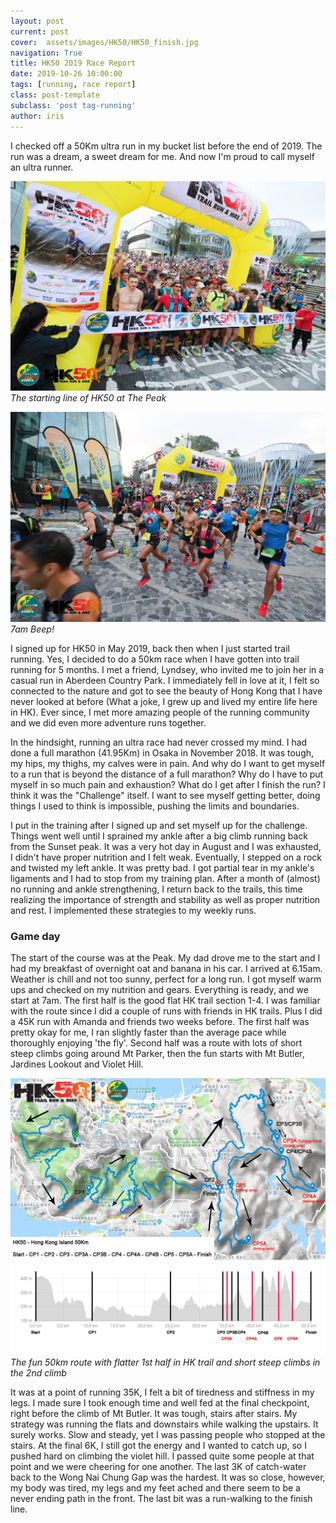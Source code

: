 ```yaml
---
layout: post
current: post
cover:  assets/images/HK50/HK50_finish.jpg
navigation: True
title: HK50 2019 Race Report
date: 2019-10-26 10:00:00
tags: [running, race report]
class: post-template
subclass: 'post tag-running'
author: iris
---
```


I checked off a 50Km ultra run in my bucket list before the end of 2019. The run was a dream, a sweet dream for me. And now I'm proud to call myself an ultra runner.

![Start](assets/images/HK50/HK50_start_1.jpg)
*The starting line of HK50 at The Peak*

![Start](assets/images/HK50/HK50_start_2.jpg)
*7am Beep!*

I signed up for HK50 in May 2019, back then when I just started trail running. Yes, I decided to do a 50km race when I have gotten into trail running for 5 months. I met a friend, Lyndsey, who invited me to join her in a casual run in Aberdeen Country Park. I immediately fell in love at it, I felt so connected to the nature and got to see the beauty of Hong Kong that I have never looked at before (What a joke, I grew up and lived my entire life here in HK). Ever since, I met more amazing people of the running community and we did even more adventure runs together.

In the hindsight, running an ultra race had never crossed my mind. I had done a full marathon (41.95Km) in Osaka in November 2018. It was tough, my hips, my thighs, my calves were in pain. And why do I want to get myself to a run that is beyond the distance of a full marathon? Why do I have to put myself in so much pain and exhaustion? What do I get after I finish the run? I think it was the "Challenge" itself. I want to see myself getting better, doing things I used to think is impossible, pushing the limits and boundaries.

I put in the training after I signed up and set myself up for the challenge. Things went well until I sprained my ankle after a big climb running back from the Sunset peak. It was a very hot day in August and I was exhausted, I didn't have proper nutrition and I felt weak. Eventually, I stepped on a rock and twisted my left ankle. It was pretty bad. I got partial tear in my ankle's ligaments and I had to stop from my training plan. After a month of (almost) no running and ankle strengthening, I return back to the trails, this time realizing the importance of strength and stability as well as proper nutrition and rest. I implemented these strategies to my weekly runs.

### Game day


The start of the course was at the Peak. My dad drove me to the start and I had my breakfast of overnight oat and banana in his car. I arrived at 6.15am. Weather is chill and not too sunny, perfect for a long run. I got myself warm ups and checked on my nutrition and gears. Everything is ready, and we start at 7am. The first half is the good flat HK trail section 1-4. I was familiar with the route since I did a couple of runs with friends in HK trails. Plus I did a 45K run with Amanda and friends two weeks before. The first half was pretty okay for me, I ran slightly faster than the average pace while thoroughly enjoying 'the fly'. Second half was a route with lots of short steep climbs going around Mt Parker, then the fun starts with Mt Butler, Jardines Lookout and Violet Hill.

![Route](assets/images/HK50/HK50_route.jpg)
*The fun 50km route with flatter 1st half in HK trail and short steep climbs in the 2nd climb*

It was at a point of running 35K, I felt a bit of tiredness and stiffness in my legs. I made sure I took enough time and well fed at the final checkpoint, right before the climb of Mt Butler. It was tough, stairs after stairs. My strategy was running the flats and downstairs while walking the upstairs. It surely works. Slow and steady, yet I was passing people who stopped at the stairs. At the final 6K, I still got the energy and I wanted to catch up, so I pushed hard on climbing the violet hill. I passed quite some people at that point and we were cheering for one another. The last 3K of catch-water back to the Wong Nai Chung Gap was the hardest. It was so close, however, my body was tired, my legs and my feet ached and there seem to be a never ending path in the front. The last bit was a run-walking to the finish line.
